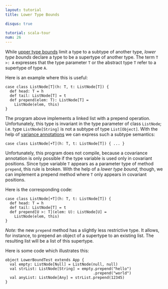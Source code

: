 ```yaml
---
layout: tutorial
title: Lower Type Bounds

disqus: true

tutorial: scala-tour
num: 26
---
```


While [upper type bounds](upper-type-bounds.html) limit a type to a subtype of another type, *lower type bounds* declare a type to be a supertype of another type. The term `T >: A` expresses that the type parameter `T` or the abstract type `T` refer to a supertype of type `A`.

Here is an example where this is useful:

    case class ListNode[T](h: T, t: ListNode[T]) {
      def head: T = h
      def tail: ListNode[T] = t
      def prepend(elem: T): ListNode[T] =
        ListNode(elem, this)
    }

The program above implements a linked list with a prepend operation. Unfortunately, this type is invariant in the type parameter of class `ListNode`; i.e. type `ListNode[String]` is not a subtype of type `List[Object]`. With the help of [variance annotations](variances.html) we can express such a subtype semantics:

    case class ListNode[+T](h: T, t: ListNode[T]) { ... }

Unfortunately, this program does not compile, because a covariance annotation is only possible if the type variable is used only in covariant positions. Since type variable `T` appears as a parameter type of method `prepend`, this rule is broken. With the help of a *lower type bound*, though, we can implement a prepend method where `T` only appears in covariant positions.

Here is the corresponding code:

    case class ListNode[+T](h: T, t: ListNode[T]) {
      def head: T = h
      def tail: ListNode[T] = t
      def prepend[U >: T](elem: U): ListNode[U] =
        ListNode(elem, this)
    }

_Note:_ the new `prepend` method has a slightly less restrictive type. It allows, for instance, to prepend an object of a supertype to an existing list. The resulting list will be a list of this supertype.

Here is some code which illustrates this:

    object LowerBoundTest extends App {
      val empty: ListNode[Null] = ListNode(null, null)
      val strList: ListNode[String] = empty.prepend("hello")
                                           .prepend("world")
      val anyList: ListNode[Any] = strList.prepend(12345)
    }

